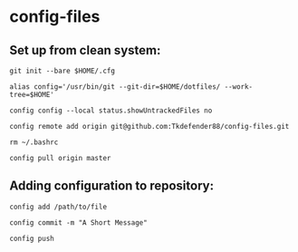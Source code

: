 # config-files


Set up from clean system:
----

`git init --bare $HOME/.cfg`

`alias config='/usr/bin/git --git-dir=$HOME/dotfiles/ --work-tree=$HOME'`

`config config --local status.showUntrackedFiles no`

`config remote add origin git@github.com:Tkdefender88/config-files.git`

`rm ~/.bashrc`

`config pull origin master`


Adding configuration to repository:
----

`config add /path/to/file`

`config commit -m "A Short Message"`

`config push`
